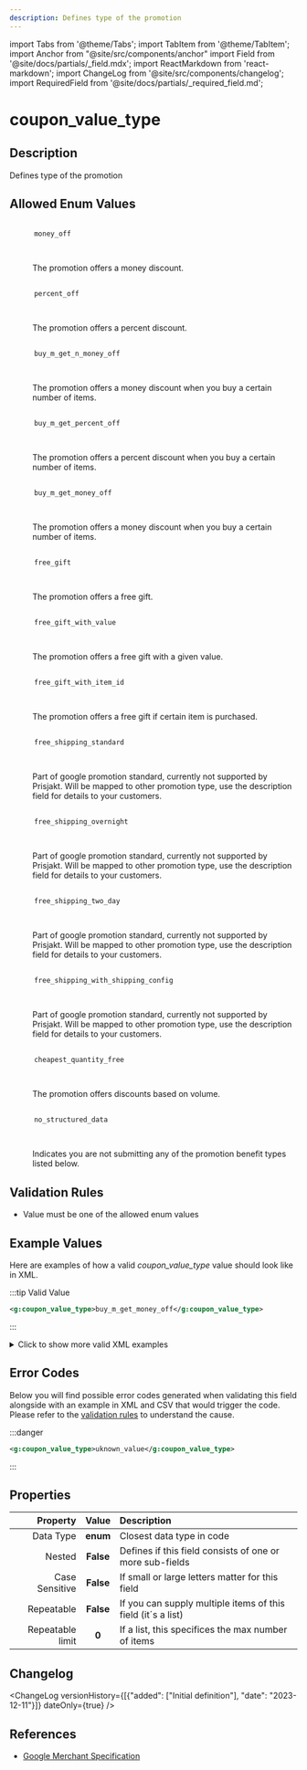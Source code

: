 ```yaml
---
description: Defines type of the promotion
---
```


import Tabs from '@theme/Tabs';
import TabItem from '@theme/TabItem';
import Anchor from "@site/src/components/anchor"
import Field from '@site/docs/partials/_field.mdx';
import ReactMarkdown from 'react-markdown';
import ChangeLog from '@site/src/components/changelog';
import RequiredField from '@site/docs/partials/_required_field.md';

# coupon_value_type

<RequiredField/>

## Description

Defines type of the promotion




## Allowed Enum Values

<dl>
<dt>
      <pre>
      <code>
      money_off
      </code>
      </pre>
    </dt>
    <dd>
    <ReactMarkdown>
      The promotion offers a money discount.
    </ReactMarkdown>
    </dd>
<dt>
      <pre>
      <code>
      percent_off
      </code>
      </pre>
    </dt>
    <dd>
    <ReactMarkdown>
      The promotion offers a percent discount.
    </ReactMarkdown>
    </dd>
<dt>
      <pre>
      <code>
      buy_m_get_n_money_off
      </code>
      </pre>
    </dt>
    <dd>
    <ReactMarkdown>
      The promotion offers a money discount when you buy a certain number of items.
    </ReactMarkdown>
    </dd>
<dt>
      <pre>
      <code>
      buy_m_get_percent_off
      </code>
      </pre>
    </dt>
    <dd>
    <ReactMarkdown>
      The promotion offers a percent discount when you buy a certain number of items.
    </ReactMarkdown>
    </dd>
<dt>
      <pre>
      <code>
      buy_m_get_money_off
      </code>
      </pre>
    </dt>
    <dd>
    <ReactMarkdown>
      The promotion offers a money discount when you buy a certain number of items.
    </ReactMarkdown>
    </dd>
<dt>
      <pre>
      <code>
      free_gift
      </code>
      </pre>
    </dt>
    <dd>
    <ReactMarkdown>
      The promotion offers a free gift.
    </ReactMarkdown>
    </dd>
<dt>
      <pre>
      <code>
      free_gift_with_value
      </code>
      </pre>
    </dt>
    <dd>
    <ReactMarkdown>
      The promotion offers a free gift with a given value.
    </ReactMarkdown>
    </dd>
<dt>
      <pre>
      <code>
      free_gift_with_item_id
      </code>
      </pre>
    </dt>
    <dd>
    <ReactMarkdown>
      The promotion offers a free gift if certain item is purchased.
    </ReactMarkdown>
    </dd>
<dt>
      <pre>
      <code>
      free_shipping_standard
      </code>
      </pre>
    </dt>
    <dd>
    <ReactMarkdown>
      Part of google promotion standard, currently not supported by Prisjakt. Will be mapped to other promotion type, use the description field for details to your customers.
    </ReactMarkdown>
    </dd>
<dt>
      <pre>
      <code>
      free_shipping_overnight
      </code>
      </pre>
    </dt>
    <dd>
    <ReactMarkdown>
      Part of google promotion standard, currently not supported by Prisjakt. Will be mapped to other promotion type, use the description field for details to your customers.
    </ReactMarkdown>
    </dd>
<dt>
      <pre>
      <code>
      free_shipping_two_day
      </code>
      </pre>
    </dt>
    <dd>
    <ReactMarkdown>
      Part of google promotion standard, currently not supported by Prisjakt. Will be mapped to other promotion type, use the description field for details to your customers.
    </ReactMarkdown>
    </dd>
<dt>
      <pre>
      <code>
      free_shipping_with_shipping_config
      </code>
      </pre>
    </dt>
    <dd>
    <ReactMarkdown>
      Part of google promotion standard, currently not supported by Prisjakt. Will be mapped to other promotion type, use the description field for details to your customers.
    </ReactMarkdown>
    </dd>
<dt>
      <pre>
      <code>
      cheapest_quantity_free
      </code>
      </pre>
    </dt>
    <dd>
    <ReactMarkdown>
      The promotion offers discounts based on volume.
    </ReactMarkdown>
    </dd>
<dt>
      <pre>
      <code>
      no_structured_data
      </code>
      </pre>
    </dt>
    <dd>
    <ReactMarkdown>
      Indicates you are not submitting any of the promotion benefit types listed below.
    </ReactMarkdown>
    </dd>
</dl>


## Validation Rules

- Value must be one of the allowed enum values


## Example Values

Here are examples of how a valid *coupon_value_type* value should look like in XML.


:::tip Valid Value

```xml
<g:coupon_value_type>buy_m_get_money_off</g:coupon_value_type>
```

:::

<details>
  <summary>Click to show more valid XML examples</summary>
  <div>

```xml
<g:coupon_value_type>buy_m_get_money_off</g:coupon_value_type>
```

```xml
<g:coupon_value_type>buy_m_get_n_money_off</g:coupon_value_type>
```

```xml
<g:coupon_value_type>buy_m_get_percent_off</g:coupon_value_type>
```

```xml
<g:coupon_value_type>cheapest_quantity_free</g:coupon_value_type>
```

```xml
<g:coupon_value_type>free_gift</g:coupon_value_type>
```

```xml
<g:coupon_value_type>free_gift_with_item_id</g:coupon_value_type>
```

```xml
<g:coupon_value_type>free_gift_with_value</g:coupon_value_type>
```

```xml
<g:coupon_value_type>free_shipping_overnight</g:coupon_value_type>
```

```xml
<g:coupon_value_type>free_shipping_standard</g:coupon_value_type>
```

```xml
<g:coupon_value_type>free_shipping_two_day</g:coupon_value_type>
```

```xml
<g:coupon_value_type>free_shipping_with_shipping_config</g:coupon_value_type>
```

```xml
<g:coupon_value_type>money_off</g:coupon_value_type>
```

```xml
<g:coupon_value_type>no_structured_data</g:coupon_value_type>
```

```xml
<g:coupon_value_type>percent_off</g:coupon_value_type>
```


  </div>
</details>


## Error Codes

Below you will find possible error codes generated when validating this field alongside with an example in XML and CSV that would trigger the code. Please refer to the [validation rules](#validation-rules) to understand the cause.


:::danger <Anchor id="validation_invalid_enum" title="validation_invalid_enum" />

```xml
<g:coupon_value_type>uknown_value</g:coupon_value_type>
```

:::



## Properties

|     **Property** |         **Value**          | **Description**                                              |
|-----------------:|:--------------------------:|:-------------------------------------------------------------|
|        Data Type |    **enum**     | Closest data type in code                                    |
|           Nested |      **False**      | Defines if this field consists of one or more sub-fields     |
|   Case Sensitive |  **False**  | If small or large letters matter for this field              |
|       Repeatable |    **False**    | If you can supply multiple items of this field (it´s a list) |
| Repeatable limit | **0** | If a list, this specifices the max number of items           |

## Changelog
<ChangeLog versionHistory={[{"added": ["Initial definition"], "date": "2023-12-11"}]} dateOnly={true} />

## References
- [Google Merchant Specification](https://support.google.com/merchants/answer/13861986)
